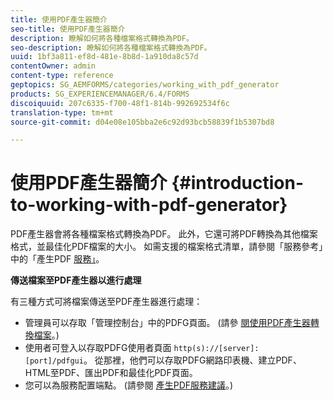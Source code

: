 ```yaml
---
title: 使用PDF產生器簡介
seo-title: 使用PDF產生器簡介
description: 瞭解如何將各種檔案格式轉換為PDF。
seo-description: 瞭解如何將各種檔案格式轉換為PDF。
uuid: 1bf3a811-ef8d-481e-8b8d-1a910da8c57d
contentOwner: admin
content-type: reference
geptopics: SG_AEMFORMS/categories/working_with_pdf_generator
products: SG_EXPERIENCEMANAGER/6.4/FORMS
discoiquuid: 207c6335-f700-48f1-814b-992692534f6c
translation-type: tm+mt
source-git-commit: d04e08e105bba2e6c92d93bcb58839f1b5307bd8

---
```



# 使用PDF產生器簡介 {#introduction-to-working-with-pdf-generator}

PDF產生器會將各種檔案格式轉換為PDF。 此外，它還可將PDF轉換為其他檔案格式，並最佳化PDF檔案的大小。 如需支援的檔案格式清單，請參閱「服務參考」中的「產生PDF [服務」](https://www.adobe.com/go/learn_aemforms_services_63)。

**傳送檔案至PDF產生器以進行處理**

有三種方式可將檔案傳送至PDF產生器進行處理：

* 管理員可以存取「管理控制台」中的PDFG頁面。 (請參 [閱使用PDF產生器轉換檔案](/help/forms/using/admin-help/converting-files-using-pdf-generator.md)。)
* 使用者可登入以存取PDFG使用者頁面 `http(s)://[server]:[port]/pdfgui`。 從那裡，他們可以存取PDFG網路印表機、建立PDF、HTML至PDF、匯出PDF和最佳化PDF頁面。
* 您可以為服務配置端點。 (請參閱 <!--Fix broken link Managing Endpoints and --> [產生PDF服務建議](/help/forms/using/admin-help/configuring-watched-folder-endpoints.md#generate-pdf-service-recommendations)。)

